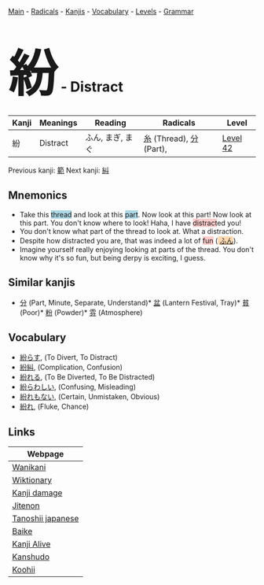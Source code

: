 <style> bigfont {font-size: 100px}</style>
[Main](../index.md) -
[Radicals](../radicals.md) -
[Kanjis](../kanjis.md) -
[Vocabulary](../vocabulary.md) -
[Levels](../levels.md) -
[Grammar](../grammar.md)
# <bigfont> 紛</bigfont> - Distract 

| Kanji | Meanings | Reading | Radicals | Level |
| --- | --- | --- | --- | --- |
| 紛 | Distract | ふん, まぎ, まぐ | [糸](../radicals/糸.md) (Thread), [分](../radicals/分.md) (Part),  | [Level 42](../levels/wk_level42.md) |

Previous kanji: [範](範.md) Next kanji: [糾](糾.md) 

## Mnemonics
 * Take this <span style="background-color:#ADD8E6"> thread</span> and look at this <span style="background-color:#ADD8E6"> part</span>. Now look at this part! Now look at this part. You don't know where to look! Haha, I have <span style="background-color:#ffcccb"> distract</span>ed you!
* You don't know what part of the thread to look at. What a distraction.
* Despite how distracted you are, that was indeed a lot of <span style="background-color:#ffcccb"> fun</span> (<span style="background-color:#fed8b1"> [ふん](https://jisho.org/search/ふん)</span>).
* Imagine yourself really enjoying looking at parts of the thread. You don't know why it's so fun, but being derpy is exciting, I guess.


## Similar kanjis
 * [分](分.md) (Part, Minute, Separate, Understand)* [盆](盆.md) (Lantern Festival, Tray)* [貧](貧.md) (Poor)* [粉](粉.md) (Powder)* [雰](雰.md) (Atmosphere)


## Vocabulary
 * [紛らす](../vocabulary/紛.md), (To Divert, To Distract)
* [紛糾](../vocabulary/紛.md), (Complication, Confusion)
* [紛れる](../vocabulary/紛.md), (To Be Diverted, To Be Distracted)
* [紛らわしい](../vocabulary/紛.md), (Confusing, Misleading)
* [紛れもない](../vocabulary/紛.md), (Certain, Unmistaken, Obvious)
* [紛れ](../vocabulary/紛.md), (Fluke, Chance)



## Links 

| Webpage |
| --- |
| [Wanikani          ](https://www.wanikani.com/kanji/紛) |
| [Wiktionary        ](https://en.wiktionary.org/wiki/紛) |
| [Kanji damage      ](http://www.kanjidamage.com/kanji/search?utf8=✓&q=紛) |
| [Jitenon           ](https://jitenon.com/kanji/紛) |
| [Tanoshii japanese ](https://www.tanoshiijapanese.com/dictionary/kanji.cfm?k=紛) |
| [Baike             ](https://baike.baidu.com/item/紛) |
| [Kanji Alive       ](https://app.kanjialive.com/紛) |
| [Kanshudo          ](https://www.kanshudo.com/searchmn?q=紛) |
| [Koohii            ](https://kanji.koohii.com/study/kanji/紛) |
